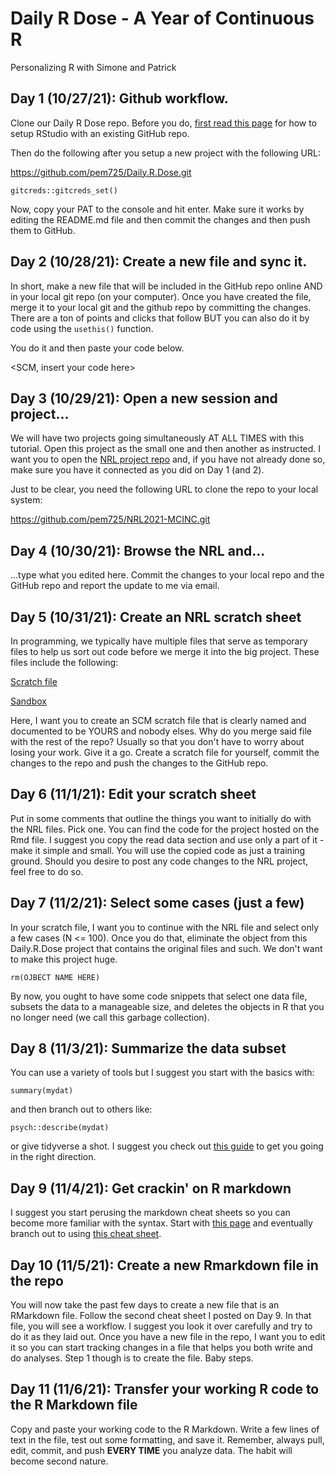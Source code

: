 # Daily R Dose - A Year of Continuous R
Personalizing R with Simone and Patrick

## Day 1 (10/27/21):  Github workflow.  

Clone our Daily R Dose repo.  Before you do, [first read this page](https://happygitwithr.com/new-github-first.html) for how to setup RStudio with an existing GitHub repo.

Then do the following after you setup a new project with the following URL:

https://github.com/pem725/Daily.R.Dose.git

`gitcreds::gitcreds_set()`

Now, copy your PAT to the console and hit enter.  Make sure it works by editing the README.md file and then commit the changes and then push them to GitHub.

## Day 2 (10/28/21):  Create a new file and sync it.

In short, make a new file that will be included in the GitHub repo online AND in your local git repo (on your computer).  Once you have created the file, merge it to your local git and the github repo by committing the changes.  There are a ton of points and clicks that follow BUT you can also do it by code using the `usethis()` function.  

You do it and then paste your code below.

<SCM, insert your code here>

## Day 3 (10/29/21): Open a new session and project...

We will have two projects going simultaneously AT ALL TIMES with this tutorial.  Open this project as the small one and then another as instructed.  I want you to open the [NRL project repo](https://github.com/pem725/NRL2021-MCINC.git) and, if you have not already done so, make sure you have it connected as you did on Day 1 (and 2).

Just to be clear, you need the following URL to clone the repo to your local system:

https://github.com/pem725/NRL2021-MCINC.git

## Day 4 (10/30/21):  Browse the NRL and...

...type what you edited here.  Commit the changes to your local repo and the GitHub repo and report the update to me via email.

## Day 5 (10/31/21):  Create an NRL scratch sheet

In programming, we typically have multiple files that serve as temporary files to help us sort out code before we merge it into the big project.  These files include the following:

[Scratch file](https://www.collinsdictionary.com/us/dictionary/english/scratch-file)

[Sandbox](https://searchsecurity.techtarget.com/definition/sandbox)

Here, I want you to create an SCM scratch file that is clearly named and documented to be YOURS and nobody elses.  Why do you merge said file with the rest of the repo?  Usually so that you don't have to worry about losing your work.  Give it a go.  Create a scratch file for yourself, commit the changes to the repo and push the changes to the GitHub repo.

## Day 6 (11/1/21): Edit your scratch sheet

Put in some comments that outline the things you want to initially do with the NRL files.  Pick one.  You can find the code for the project hosted on the Rmd file.  I suggest you copy the read data section and use only a part of it - make it simple and small.  You will use the copied code as just a training ground.  Should you desire to post any code changes to the NRL project, feel free to do so.

## Day 7 (11/2/21):  Select some cases (just a few)

In your scratch file, I want you to continue with the NRL file and select only a few cases (N <= 100).  Once you do that, eliminate the object from this Daily.R.Dose project that contains the original files and such.  We don't want to make this project huge.

`rm(OJBECT NAME HERE)`

By now, you ought to have some code snippets that select one data file, subsets the data to a manageable size, and deletes the objects in R that you no longer need (we call this garbage collection).

<post your code here>

## Day 8 (11/3/21):  Summarize the data subset

You can use a variety of tools but I suggest you start with the basics with:

`summary(mydat)`

and then branch out to others like:

`psych::describe(mydat)`

or give tidyverse a shot.  I suggest you check out [this guide](https://towardsdatascience.com/a-gentle-guide-to-statistics-in-r-ccb91cc1177e) to get you going in the right direction.

<post your code here>

## Day 9 (11/4/21):  Get crackin' on R markdown

I suggest you start perusing the markdown cheat sheets so you can become more familiar with the syntax.  Start with [this page](https://github.com/adam-p/markdown-here/wiki/Markdown-Cheatsheet) and eventually branch out to using [this cheat sheet](https://www.rstudio.com/wp-content/uploads/2015/02/rmarkdown-cheatsheet.pdf).

<insert some new markdown here>

## Day 10 (11/5/21):  Create a new Rmarkdown file in the repo

You will now take the past few days to create a new file that is an RMarkdown file.  Follow the second cheat sheet I posted on Day 9.  In that file, you will see a workflow.  I suggest you look it over carefully and try to do it as they laid out.  Once you have a new file in the repo, I want you to edit it so you can start tracking changes in a file that helps you both write and do analyses.  Step 1 though is to create the file.  Baby steps.

<indicate that you have a file initialized here>

## Day 11 (11/6/21):  Transfer your working R code to the R Markdown file

Copy and paste your working code to the R Markdown.  Write a few lines of text in the file, test out some formatting, and save it.  Remember, always pull, edit, commit, and push **EVERY TIME** you analyze data.  The habit will become second nature.

<indicate you have finished the task here>


